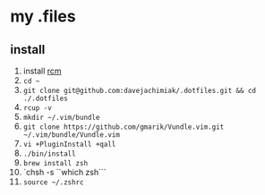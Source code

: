 # my .files

## install

1. install [rcm](https://github.com/thoughtbot/rcm)
2. `cd ~`
3. `git clone git@github.com:davejachimiak/.dotfiles.git && cd ./.dotfiles`
4. `rcup -v`
5. `mkdir ~/.vim/bundle`
6. `git clone https://github.com/gmarik/Vundle.vim.git ~/.vim/bundle/Vundle.vim`
7. `vi +PluginInstall +qall`
8. `./bin/install`
9. `brew install zsh`
10. `chsh -s ``which zsh```
11. `source ~/.zshrc`
